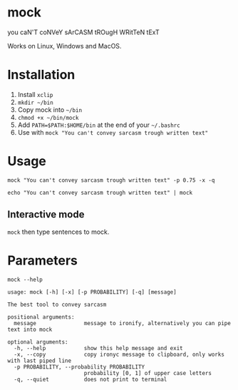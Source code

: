 # mock
you caN'T coNVeY sArCASM tROugH WRitTeN tExT

Works on Linux, Windows and MacOS.

# Installation

1. Install `xclip`
2. `mkdir ~/bin`
3. Copy mock into `~/bin`
4. `chmod +x ~/bin/mock`
5. Add `PATH=$PATH:$HOME/bin` at the end of your `~/.bashrc`
6. Use with `mock "You can't convey sarcasm trough written text"`

# Usage
`mock "You can't convey sarcasm trough written text" -p 0.75 -x -q`

`echo "You can't convey sarcasm trough written text" | mock`

## Interactive mode
`mock` then type sentences to mock.

# Parameters
`mock --help`

```shell
usage: mock [-h] [-x] [-p PROBABILITY] [-q] [message]

The best tool to convey sarcasm

positional arguments:
  message               message to ironify, alternatively you can pipe text into mock

optional arguments:
  -h, --help            show this help message and exit
  -x, --copy            copy ironyc message to clipboard, only works with last piped line
  -p PROBABILITY, --probability PROBABILITY
                        probability [0, 1] of upper case letters
  -q, --quiet           does not print to terminal
```

